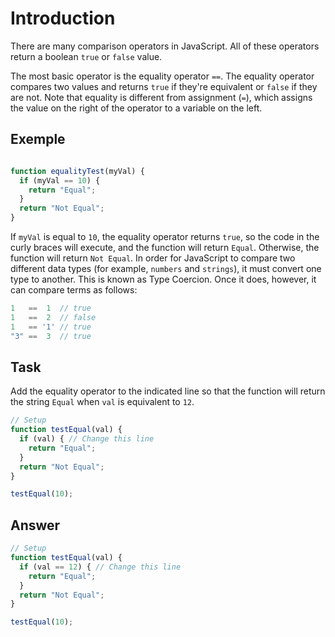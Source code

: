 # Introduction

There are many comparison operators in JavaScript. All of these operators return a boolean `true` or `false` value.

The most basic operator is the equality operator `==`. The equality operator compares two values and returns `true` if they're equivalent or `false` if they are not. Note that equality is different from assignment (`=`), which assigns the value on the right of the operator to a variable on the left.

## Exemple

```javascript

function equalityTest(myVal) {
  if (myVal == 10) {
    return "Equal";
  }
  return "Not Equal";
}
```
If `myVal` is equal to `10`, the equality operator returns `true`, so the code in the curly braces will execute, and the function will return `Equal`. Otherwise, the function will return `Not Equal`. In order for JavaScript to compare two different data types (for example, `numbers` and `strings`), it must convert one type to another. This is known as Type Coercion. Once it does, however, it can compare terms as follows:

```javascript
1   ==  1  // true
1   ==  2  // false
1   == '1' // true
"3" ==  3  // true
```

## Task

Add the equality operator to the indicated line so that the function will return the string `Equal` when `val` is equivalent to `12`.

```javascript
// Setup
function testEqual(val) {
  if (val) { // Change this line
    return "Equal";
  }
  return "Not Equal";
}

testEqual(10);
```
## Answer

```javascript
// Setup
function testEqual(val) {
  if (val == 12) { // Change this line
    return "Equal";
  }
  return "Not Equal";
}

testEqual(10);
```
